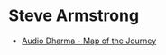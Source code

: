 # Steve Armstrong

- [Audio Dharma - Map of the Journey](https://www.youtube.com/playlist?list=PLahooTbMXXrTgZvwlI5elYCcqifsnAF-5)

